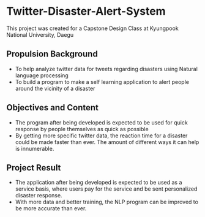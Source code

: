 # Twitter-Disaster-Alert-System

This project was created for a Capstone Design Class at Kyungpook National University, Daegu

## Propulsion Background

- To help analyze twitter data for tweets regarding disasters using Natural language processing
- To build a program to make a self learning application to alert people around the vicinity of a disaster

## Objectives and Content

- The program after being developed is expected to be used for quick response by people themselves as quick as possible
- By getting more specific twitter data, the reaction time for a disaster could be made faster than ever. The amount of different ways it can help is innumerable.

## Project Result
- The application after being developed is expected to be used as a service basis, where users pay for the service and be sent personalized disaster response.
- With more data and better training, the NLP program can be improved to be more accurate than ever.


